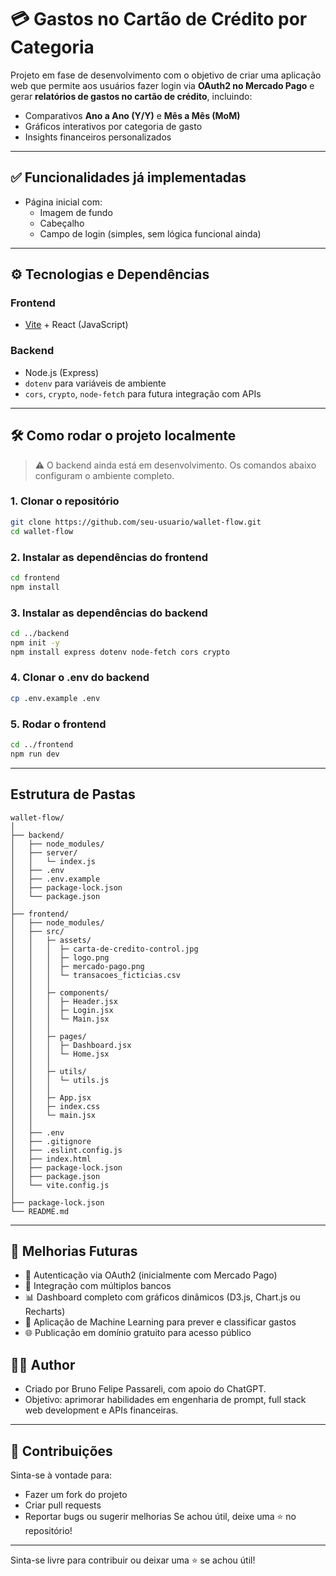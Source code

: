 # 💳 Gastos no Cartão de Crédito por Categoria

Projeto em fase de desenvolvimento com o objetivo de criar uma aplicação web que permite aos usuários fazer login via **OAuth2 no Mercado Pago** e gerar **relatórios de gastos no cartão de crédito**, incluindo:

- Comparativos **Ano a Ano (Y/Y)** e **Mês a Mês (MoM)**
- Gráficos interativos por categoria de gasto
- Insights financeiros personalizados

---

## ✅ Funcionalidades já implementadas

- Página inicial com:
  - Imagem de fundo
  - Cabeçalho
  - Campo de login (simples, sem lógica funcional ainda)

---

## ⚙️ Tecnologias e Dependências

### Frontend
- [Vite](https://vitejs.dev/) + React (JavaScript)

### Backend
- Node.js (Express)
- `dotenv` para variáveis de ambiente
- `cors`, `crypto`, `node-fetch` para futura integração com APIs

---

## 🛠️ Como rodar o projeto localmente

> ⚠️ O backend ainda está em desenvolvimento. Os comandos abaixo configuram o ambiente completo.

### 1. Clonar o repositório
```bash
git clone https://github.com/seu-usuario/wallet-flow.git
cd wallet-flow
```

### 2. Instalar as dependências do frontend
```bash
cd frontend
npm install
```
### 3. Instalar as dependências do backend
```bash
cd ../backend
npm init -y
npm install express dotenv node-fetch cors crypto
```

### 4. Clonar o .env do backend
```bash
cp .env.example .env
```

### 5. Rodar o frontend
```bash
cd ../frontend
npm run dev
```
---

## Estrutura de Pastas

```
wallet-flow/
│
├── backend/
│   ├── node_modules/
│   ├── server/
│   │   └─ index.js
│   ├── .env
│   ├── .env.example
│   ├── package-lock.json
│   └── package.json
│
├── frontend/             
│   ├── node_modules/
│   ├── src/
│   │   ├─ assets/
│   │   │  ├─ carta-de-credito-control.jpg
│   │   │  ├─ logo.png
│   │   │  ├─ mercado-pago.png
│   │   │  └─ transacoes_ficticias.csv
│   │   │
│   │   ├─ components/
│   │   │  ├─ Header.jsx
│   │   │  ├─ Login.jsx
│   │   │  └─ Main.jsx
│   │   │
│   │   ├─ pages/
│   │   │  ├─ Dashboard.jsx
│   │   │  └─ Home.jsx
│   │   │
│   │   ├─ utils/
│   │   │  └─ utils.js
│   │   │
│   │   ├─ App.jsx
│   │   ├─ index.css
│   │   └─ main.jsx
│   │
│   ├── .env
│   ├── .gitignore
│   ├── .eslint.config.js
│   ├── index.html
│   ├── package-lock.json
│   ├── package.json
│   └── vite.config.js
│
├── package-lock.json 
└── README.md

```

---

## 🧠 Melhorias Futuras

- 🔐 Autenticação via OAuth2 (inicialmente com Mercado Pago)
- 🏦 Integração com múltiplos bancos
- 📊 Dashboard completo com gráficos dinâmicos (D3.js, Chart.js ou Recharts)
- 🤖 Aplicação de Machine Learning para prever e classificar gastos
- 🌐 Publicação em domínio gratuito para acesso público

## 🙋‍♂️ Author

- Criado por Bruno Felipe Passareli, com apoio do ChatGPT.
- Objetivo: aprimorar habilidades em engenharia de prompt, full stack web development e APIs financeiras.

---

## 🤝 Contribuições
Sinta-se à vontade para:
- Fazer um fork do projeto
- Criar pull requests
- Reportar bugs ou sugerir melhorias
Se achou útil, deixe uma ⭐ no repositório!

---

Sinta-se livre para contribuir ou deixar uma ⭐ se achou útil!
